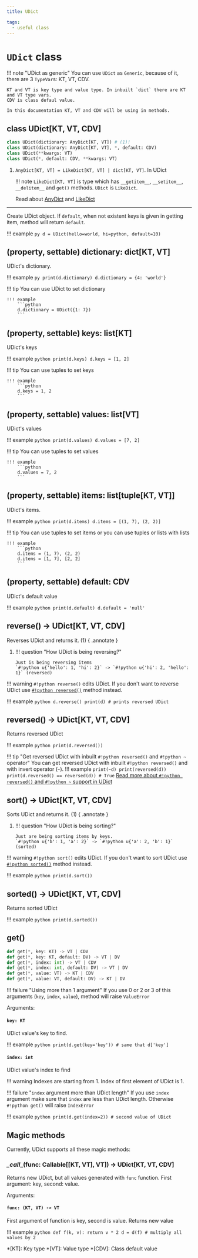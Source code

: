 ```yaml
---
title: UDict

tags:
  - useful class
---
```


# `UDict` class

!!! note "UDict as generic"
    You can use `UDict` as `Generic`, because of it, there are 3 `TypeVar`s: KT, VT, CDV.

    KT and VT is key type and value type. In inbuilt `dict` there are KT and VT type vars.
    CDV is class defaul value.

    In this documentation KT, VT and CDV will be using in methods.

## class UDict[KT, VT, CDV]

```python
class UDict(dictionary: AnyDict[KT, VT]) # (1)!
class UDict(dictionary: AnyDict[KT, VT], *, default: CDV)
class UDict(**kwargs: VT)
class UDict(*, default: CDV, **kwargs: VT)
```

1.  `AnyDict[KT, VT] = LikeDict[KT, VT] | dict[KT, VT]`. In UDict 

    !!! note
        `LikeDict[KT, VT]` is type which has `__getitem__`,
        `__setitem__`, `__delitem__` and `get()` methods. `UDict` is `LikeDict`.
    
    Read about [AnyDict](../type_checking/type_alias.md) and [LikeDict](../type_checking/protocols.md)

---

Create UDict object. If `default`, when not existent keys is given in
getting item, method will return `default`.

!!! example
    ```py
    d = UDict(hello=world, hi=python, default=10)
    ```

## (property, settable) dictionary: dict[KT, VT]

UDict's dictionary.

!!! example
    ```py
    print(d.dictionary)
    d.dictionary = {4: 'world'}
    ```

!!! tip
    You can use UDict to set dictionary

    !!! example
        ```python
        d.dictionary = UDict({1: 7})
        ```

## (property, settable) keys: list[KT]

UDict's keys

!!! example
    ```python
    print(d.keys)
    d.keys = [1, 2]
    ```

!!! tip
    You can use tuples to set keys
    
    !!! example
        ```python
        d.keys = 1, 2
        ```

## (property, settable) values: list[VT]

UDict's values

!!! example
    ```python
    print(d.values)
    d.values = [7, 2]
    ```

!!! tip
    You can use tuples to set values
    
    !!! example
        ```python
        d.values = 7, 2
        ```

## (property, settable) items: list[tuple[KT, VT]]

UDict's items.

!!! example
    ```python
    print(d.items)
    d.items = [(1, 7), (2, 2)]
    ```

!!! tip
    You can use tuples to set items or you can use tuples or lists with lists
    
    !!! example
        ```python
        d.items = (1, 7), (2, 2)
        d.items = [1, 7], [2, 2]
        ```

## (property, settable) default: CDV

UDict's default value

!!! example
    ```python
    print(d.default)
    d.default = 'null'
    ```

## reverse() -> UDict[KT, VT, CDV]

Reverses UDict and returns it. (1)
{ .annotate }

1.  !!! question "How UDict is being reversing?"

        Just is being reversing items  
        `#!python u{'hello': 1, 'hi': 2}` -> `#!python u{'hi': 2, 'hello': 1}` (reversed)

!!! warning
    `#!python reverse()` edits UDict. If you don't want to reverse UDict use [`#!python reversed()`](#reversed-udictkt-vt-cdv) method instead.

!!! example
    ```python
    d.reverse()
    print(d) # prints reversed UDict
    ```

## reversed() -> UDict[KT, VT, CDV]

Returns reversed UDict

!!! example
    ```python
    print(d.reversed())
    ```

!!! tip "Get reversed UDict with inbuilt `#!python reversed()` and `#!python ~` operator"
    You can get reversed UDict with inbuilt `#!python reversed()` and with invert operator (`~`).
    !!! example
        ```
        print(~d)
        print(reversed(d))
        print(d.reversed() == reversed(d)) # True
        ```
    [Read more about `#!python reversed()` and `#!python ~` support in UDict](#magic-methods)

## sort() -> UDict[KT, VT, CDV]

Sorts UDict and returns it. (1)
{ .annotate }

1.  !!! question "How UDict is being sorting?"

        Just are being sorting items by keys.  
        `#!python u{'b': 1, 'a': 2}` -> `#!python u{'a': 2, 'b': 1}` (sorted)

!!! warning
    `#!python sort()` edits UDict. If you don't want to sort UDict use [`#!python sorted()`](#sorted-udictkt-vt-cdv) method instead.

!!! example
    ```python
    print(d.sort())
    ```

## sorted() -> UDict[KT, VT, CDV]

Returns sorted UDict

!!! example
    ```python
    print(d.sorted())
    ```

##  get()

```python
def get(*, key: KT) -> VT | CDV
def get(*, key: KT, default: DV) -> VT | DV
def get(*, index: int) -> VT | CDV
def get(*, index: int, default: DV) -> VT | DV
def get(*, value: VT) -> KT | CDV
def get(*, value: VT, default: DV) -> KT | DV
```

!!! failure "Using more than 1 argument"
    If you use 0 or 2 or 3 of this arguments (`key`, `index`, `value`), method will raise `ValueError`

Arguments:
#### `key: KT`

UDict value's key to find.

!!! example
    ```python
    print(d.get(key='key')) # same that d['key']
    ```

#### `index: int`

UDict value's index to find

!!! warning
    Indexes are starting from 1. Index of first element of UDict is 1.

!!! failure "`index` argument more than UDict length"
    If you use `index` argument make sure that `index` are less than UDict length. Otherwise `#!python get()`
    will raise `IndexError`

!!! example
    ```python
    print(d.get(index=2)) # second value of UDict
    ```

## Magic methods

Currently, UDict supports all these magic methods:

### _\_call__(func: Callable[[KT, VT], VT]) -> UDict[KT, VT, CDV]

Returns new UDict, but all values generated with `func` function. First argument: key, second: value.

Arguments:
#### `func: (KT, VT) -> VT`

First argument of function is key, second is value. Returns new value
    

!!! example
    ```python
    def f(k, v):
        return v * 2
    d = d(f) # multiply all values by 2
    ```

*[KT]: Key type
*[VT]: Value type
*[CDV]: Class default value
